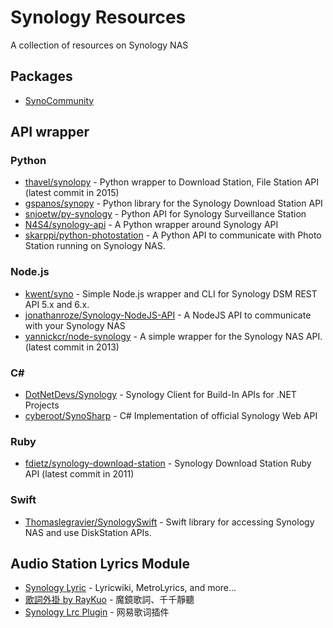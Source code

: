 # Synology Resources

A collection of resources on Synology NAS

## Packages

* [SynoCommunity](https://synocommunity.com)

## API wrapper

### Python
* [thavel/synolopy](https://github.com/thavel/synolopy) - Python wrapper to Download Station, File Station API (latest commit in 2015)
* [gspanos/synopy](https://github.com/gspanos/synopy) - Python library for the Synology Download Station API
* [snjoetw/py-synology](https://github.com/snjoetw/py-synology) - Python API for Synology Surveillance Station
* [N4S4/synology-api](https://github.com/N4S4/synology-api) - A Python wrapper around Synology API
* [skarppi/python-photostation](https://github.com/skarppi/python-photostation) - A Python API to communicate with Photo Station running on Synology NAS.

### Node.js
* [kwent/syno](https://github.com/kwent/syno) - Simple Node.js wrapper and CLI for Synology DSM REST API 5.x and 6.x.
* [jonathanroze/Synology-NodeJS-API](https://github.com/jonathanroze/Synology-NodeJS-API) - A NodeJS API to communicate with your Synology NAS
* [yannickcr/node-synology](https://github.com/yannickcr/node-synology) - A simple wrapper for the Synology NAS API. (latest commit in 2013)

### C#
* [DotNetDevs/Synology](https://github.com/DotNetDevs/Synology) - Synology Client for Build-In APIs for .NET Projects
* [cyberoot/SynoSharp](https://github.com/cyberoot/SynoSharp) - C# Implementation of official Synology Web API

### Ruby
* [fdietz/synology-download-station](https://github.com/fdietz/synology-download-station) - Synology Download Station Ruby API (latest commit in 2011)

### Swift
* [Thomaslegravier/SynologySwift](https://github.com/Thomaslegravier/SynologySwift) - Swift library for accessing Synology NAS and use DiskStation APIs.


## Audio Station Lyrics Module

* [Synology Lyric](https://fujirou2.blogspot.com/2013/01/synology-audio-station-lyrics-module.html) - Lyricwiki, MetroLyrics, and more...
* [歌詞外掛 by RayKuo](https://blog.ladsai.com/synology-audiostation-歌詞外掛-2.html) - 魔鏡歌詞、千千靜聽
* [Synology Lrc Plugin](https://github.com/LudySu/Synology-LrcPlugin) - 网易歌词插件

